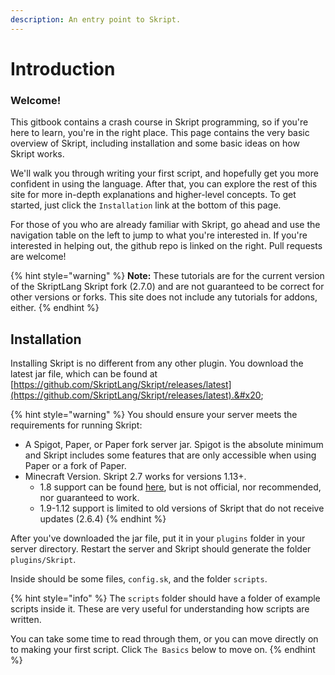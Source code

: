 ```yaml
---
description: An entry point to Skript.
---
```


# Introduction

### Welcome!

This gitbook contains a crash course in Skript programming, so if you're here to learn, you're in the right place. This page contains the very basic overview of Skript, including installation and some basic ideas on how Skript works.&#x20;

We'll walk you through writing your first script, and hopefully get you more confident in using the language. After that, you can explore the rest of this site for more in-depth explanations and higher-level concepts. To get started, just click the `Installation` link at the bottom of this page.

For those of you who are already familiar with Skript, go ahead and use the navigation table on the left to jump to what you're interested in. If you're interested in helping out, the github repo is linked on the right. Pull requests are welcome!

{% hint style="warning" %}
**Note:** These tutorials are for the current version of the SkriptLang Skript fork (2.7.0) and are not guaranteed to be correct for other versions or forks. This site does not include any tutorials for addons, either.
{% endhint %}

## Installation

Installing Skript is no different from any other plugin. You download the latest jar file, which can be found at [https://github.com/SkriptLang/Skript/releases/latest](https://github.com/SkriptLang/Skript/releases/latest).&#x20;

{% hint style="warning" %}
You should ensure your server meets the requirements for running Skript:

* A Spigot, Paper, or Paper fork server jar. Spigot is the absolute minimum and Skript includes some features that are only accessible when using Paper or a fork of Paper.
* Minecraft Version. Skript 2.7 works for versions 1.13+.&#x20;
  * 1.8 support can be found [here](https://github.com/Matocolotoe/Skript-1.8/releases), but is not official, nor recommended, nor guaranteed to work.
  * 1.9-1.12 support is limited to old versions of Skript that do not receive updates (2.6.4)&#x20;
{% endhint %}

After you've downloaded the jar file, put it in your `plugins` folder in your server directory. Restart the server and Skript should generate the folder `plugins/Skript`.&#x20;

Inside should be some files, `config.sk`, and the folder `scripts`.&#x20;

{% hint style="info" %}
The `scripts` folder should have a folder of example scripts inside it. These are very useful for understanding how scripts are written.

You can take some time to read through them, or you can move directly on to making your first script. Click `The Basics` below to move on.
{% endhint %}
